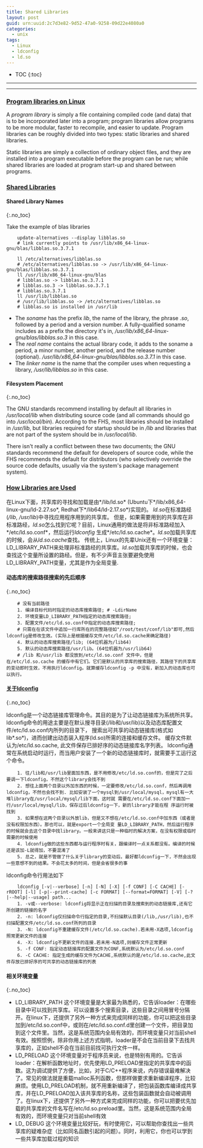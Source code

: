 ```yaml
---
title: Shared Libraries
layout: post
guid: urn:uuid:2c7d3e82-9d52-47a0-9258-09d22e4080a0
categories:
  - unix
tags:
  - Linux
  - ldconfig
  - ld.so
---
```



* TOC
{:toc}


----------------------------------------------
----------------------------------------------


### [Program libraries on Linux](http://tldp.org/HOWTO/Program-Library-HOWTO/introduction.html)

A *program library* is simply a file containing compiled code (and data) that is to be incorporated later into a program; program libraries allow programs to be more modular, 
faster to recompile, and easier to update. Program libraries can be roughly divided into two types: static libraries and shared libraries.

Static libraries are simply a collection of ordinary object files, and they are installed into a program executable before the program can be run; while shared libraries are loaded at program start-up and shared between programs.


### [Shared Libraries](http://tldp.org/HOWTO/Program-Library-HOWTO/shared-libraries.html)

#### Shared Library Names
{:.no_toc}

Take the example of blas libraries
```
    update-alternatives --display libblas.so
    # link currently points to /usr/lib/x86_64-linux-gnu/blas/libblas.so.3.7.1

    ll /etc/alternatives/libblas.so
    # /etc/alternatives/libblas.so -> /usr/lib/x86_64-linux-gnu/blas/libblas.so.3.7.1
    ll /usr/lib/x86_64-linux-gnu/blas
    # libblas.so -> libblas.so.3.7.1
    # libblas.so.3 -> libblas.so.3.7.1
    # libblas.so.3.7.1
    ll /usr/lib/libblas.so
    # /usr/lib/libblas.so -> /etc/alternatives/libblas.so 
    # libblas.so is installed in /usr/lib
```

- The *soname* has the prefix _lib_, the name of the library, the phrase _.so_, followed by a period and a version number. A fully-qualified soname includes as a prefix the directory it's in, */usr/lib/x86_64-linux-gnu/blas/libblas.so.3* in this case.
- The *real name* contains the actual library code, it adds to the soname a period, a minor number, another period, and the release number (optional). */usr/lib/x86_64-linux-gnu/blas/libblas.so.3.7.1* in this case.
- The *linker name* is the name that the compiler uses when requesting a library, */usr/lib/libblas.so* in this case.

#### Filesystem Placement
{:.no_toc}

The GNU standards recommend installing by default all libraries in */usr/local/lib* when distributing source code (and all commands should go into */usr/local/bin*).
According to the FHS, most libraries should be installed in */usr/lib*, but libraries required for startup should be in */lib* and libraries that are not part of the system should be in */usr/local/lib*.

There isn't really a conflict between these two documents; the GNU standards recommend the default for developers of source code, while the FHS recommends the default for distributors (who selectively override the source code defaults, usually via the system's package management system).

### [How Libraries are Used](https://www.cnblogs.com/sddai/p/10397510.html)

在Linux下面，共享库的寻找和加载是由*/lib/ld.so* (Ubuntu下*/lib/x86_64-linux-gnu/ld-2.27.so*, Redhat下*/lib64/ld-2.17.so*)实现的。 *ld.so*在标准路经(*/lib*, */usr/lib*)中寻找应用程序用到的共享库。
但是，如果需要用到的共享库在非标准路经，*ld.so*怎么找到它呢？目前，Linux通用的做法是将非标准路经加入*/etc/ld.so.conf*，然后运行*ldconfig* 生成*/etc/ld.so.cache*。*ld.so*加载共享库的时候，会从*ld.so.cache*查找。
传统上，Linux的先辈Unix还有一个环境变量：LD\_LIBRARY\_PATH来处理非标准路经的共享库。*ld.so*加载共享库的时候，也会查找这个变量所设置的路经。但是，有不少声音主张要避免使用LD\_LIBRARY\_PATH变量，尤其是作为全局变量.

#### 动态库的搜索路径搜索的先后顺序
{:.no_toc}

```
    # 没有当前路径
    1. 编译目标代码时指定的动态库搜索路径; # -LdirName
    2. 环境变量LD_LIBRARY_PATH指定的动态库搜索路径;
    3. 配置文件/etc/ld.so.conf中指定的动态库搜索路径;
    # 只需在在该文件中追加一行库所在的完整路径如"/root/test/conf/lib"即可,然后ldconfig是修改生效。(实际上是根据缓存文件/etc/ld.so.cache来确定路径)
    4. 默认的动态库搜索路径/lib; (64位机器为/lib64)
    5. 默认的动态库搜索路径/usr/lib。(64位机器为/usr/lib64)
    # /lib 和/usr/lib 都没放到/etc/ld.so.conf 文件中，但是在/etc/ld.so.cache 的缓存中有它们。它们是默认的共享库的搜索路径，其路径下的共享库的变动即时生效，不用执行ldconfig。就算缓存ldconfig -p 中没有，新加入的动态库也可以执行。
```

#### [关于ldconfig](http://kevin.9511.net/archives/177.html)
{:.no_toc}

ldconfig是一个动态链接库管理命令。其目的是为了让动态链接库为系统所共享。 ldconfig命令的用途主要是在默认搜寻目录(/lib和/usr/lib)以及动态库配置文件/etc/ld.so.conf内所列的目录下，
搜索出可共享的动态链接库(格式如lib*.so*)，进而创建出动态装入程序(ld.so)所需的连接和缓存文件。 缓存文件默认为/etc/ld.so.cache, 此文件保存已排好序的动态链接库名字列表。 
ldconfig通常在系统启动时运行，而当用户安装了一个新的动态链接库时，就需要手工运行这个命令。

```
    1. 往/lib和/usr/lib里面加东西，是不用修改/etc/ld.so.conf的，但是完了之后要调一下ldconfig，不然这个library会找不到
    2. 想往上面两个目录以外加东西的时候，一定要修改/etc/ld.so.conf，然后再调用ldconfig，不然也会找不到. 比如安装了一个mysql到/usr/local/mysql，mysql有一大堆library在/usr/local/mysql/lib下面，这时就 需要在/etc/ld.so.conf下面加一行/usr/local/mysql/lib，保存过后ldconfig一下，新的library才能在程 序运行时被找到
    3. 如果想在这两个目录以外放lib，但是又不想在/etc/ld.so.conf中加东西（或者是没有权限加东西）。那也可以，就是export一个全局变 量LD_LIBRARY_PATH，然后运行程序的时候就会去这个目录中找library。一般来讲这只是一种临时的解决方案，在没有权限或临时需要的时候使用
    4. ldconfig做的这些东西都与运行程序时有关，跟编译时一点关系都没有。编译的时候还是该加-L就得加，不要混淆了
    5. 总之，就是不管做了什么关于library的变动后，最好都ldconfig一下，不然会出现一些意想不到的结果。不会花太多的时间，但是会省很多的事
```

ldconfig命令行用法如下
```
    ldconfig [-v|--verbose] [-n] [-N] [-X] [-f CONF] [-C CACHE] [-rROOT] [-l] [-p|--print-cache] [-c FORMAT] [--format=FORMAT] [-V] [-?|--help|--usage] path...
    1. -v或--verbose: ldconfig将显示正在扫描的目录及搜索到的动态链接库,还有它所创建的链接的名字
    2. -n: ldconfig仅扫描命令行指定的目录,不扫描默认目录(/lib,/usr/lib),也不扫描配置文件/etc/ld.so.conf所列的目录
    3. -N: ldconfig不重建缓存文件(/etc/ld.so.cache).若未用-X选项,ldconfig照常更新文件的连接
    4. -X: ldconfig不更新文件的连接.若未用-N选项,则缓存文件正常更新
    5. -f CONF: 指定动态链接库的配置文件为CONF,系统默认为/etc/ld.so.conf
    6. -C CACHE: 指定生成的缓存文件为CACHE,系统默认的是/etc/ld.so.cache,此文件存放已排好序的可共享的动态链接库的列表
```

#### 相关环境变量
{:.no_toc}

- LD_LIBRARY_PATH 这个环境变量是大家最为熟悉的，它告诉loader：在哪些目录中可以找到共享库。可以设置多个搜索目录，这些目录之间用冒号分隔开。在linux下，还提供了另外一种方式来完成同样的功能，你可以把这些目录加到/etc/ld.so.conf中，或则在/etc/ld.so.conf.d里创建一个文件，把目录加到这个文件里。当然，这是系统范围内全局有效的，而环境变量只对当前shell有效。按照惯例，除非你用上述方式指明，loader是不会在当前目录下去找共享库的，正如shell不会在当前目前找可执行文件一样。
- LD_PRELOAD 这个环境变量对于程序员来说，也是特别有用的。它告诉loader：在解析函数地址时，优先使用LD_PRELOAD里指定的共享库中的函数。这为调试提供了方便，比如，对于C/C++程序来说，内存错误最难解决了。常见的做法就是重载malloc系列函数，但那样做要求重新编译程序，比较麻烦。使用LD_PRELOAD机制，就不用重新编译了，把包装函数库编译成共享库，并在LD_PRELOAD加入该共享库的名称，这些包装函数就会自动被调用了。在linux下，还提供了另外一种方式来完成同样的功能，你可以把要优先加载的共享库的文件名写在/etc/ld.so.preload里。当然，这是系统范围内全局有效的，而环境变量只对当前shell有效
- LD_ DEBUG 这个环境变量比较好玩，有时使用它，可以帮助你查找出一些共享库的疑难杂症（比如同名函数引起的问题）。同时，利用它，你也可以学到一些共享库加载过程的知识
